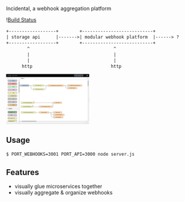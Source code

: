Incidental, a webhook aggregation platform

\![Build Status](https://travis-ci.org/username/reponame.svg?branch=master)


    +------------------+        +---------------------------+
    | storage api      |------->| modular webhook platform  |------> ?
    +------------------+        +---------------------------+
            ^                                ^
            |                                |
            |                                |
          http                              http


<img src="doc/webhooks.png" width="45%"/>

## Usage

    $ PORT_WEBHOOKS=3001 PORT_API=3000 node server.js

## Features

* visually glue microservices together
* visually aggregate & organize webhooks
